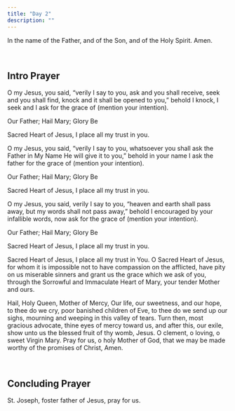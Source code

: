 ```yaml
---
title: "Day 2"
description: ""
---
```


In the name of the Father, and of the Son, and of the Holy Spirit. Amen.

<br/>

## **Intro Prayer**

O my Jesus, you said, “verily I say to you, ask and you shall receive, seek and you shall find, knock and it shall be opened to you,” behold I knock, I seek and I ask for the grace of (mention your intention).

Our Father; Hail Mary; Glory Be

Sacred Heart of Jesus, I place all my trust in you.

O my Jesus, you said, “verily I say to you, whatsoever you shall ask the Father in My Name He will give it to you,” behold in your name I ask the father for the grace of (mention your intention).

Our Father; Hail Mary; Glory Be

Sacred Heart of Jesus, I place all my trust in you.

O my Jesus, you said, verily I say to you, “heaven and earth shall pass away, but my words shall not pass away,” behold I encouraged by your infallible words, now ask for the grace of (mention your intention).

Our Father; Hail Mary; Glory Be

Sacred Heart of Jesus, I place all my trust in you.

Sacred Heart of Jesus, I place all my trust in You. O Sacred Heart of Jesus, for whom it is impossible not to have compassion on the afflicted, have pity on us miserable sinners and grant us the grace which we ask of you, through the Sorrowful and Immaculate Heart of Mary, your tender Mother and ours.

Hail, Holy Queen, Mother of Mercy, Our life, our sweetness, and our hope, to thee do we cry, poor banished children of Eve, to thee do we send up our sighs, mourning and weeping in this valley of tears. Turn then, most gracious advocate, thine eyes of mercy toward us, and after this, our exile, show unto us the blessed fruit of thy womb, Jesus. O clement, o loving, o sweet Virgin Mary. Pray for us, o holy Mother of God, that we may be made worthy of the promises of Christ, Amen.

<br/>

## **Concluding Prayer**

St. Joseph, foster father of Jesus, pray for us.

